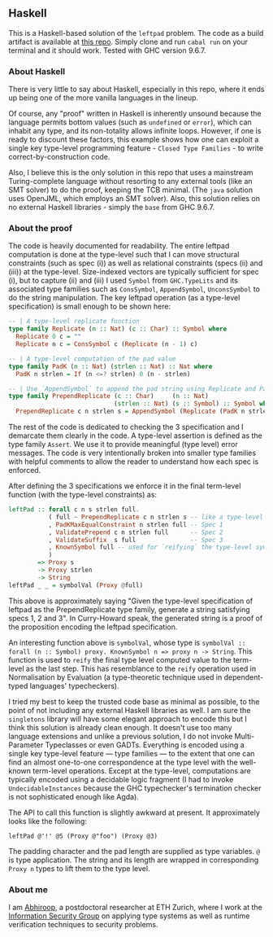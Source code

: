 ## Haskell

This is a Haskell-based solution of the `leftpad` problem. The code as a build artifact is available at [this repo](https://github.com/Abhiroop/leftpad/tree/master). Simply clone and run `cabal run` on your terminal and it should work. Tested with GHC version 9.6.7.

### About Haskell

There is very little to say about Haskell, especially in this repo, where it ends up being one of the more vanilla languages in the lineup.

Of course, any "proof" written in Haskell is inherently unsound because the language permits bottom values (such as `undefined` or `error`), which can inhabit any type, and its non-totality allows infinite loops. However, if one is ready to discount these factors, this example shows how one can exploit a single key type-level programming feature - `Closed Type Families` - to write correct-by-construction code.

Also, I believe this is the only solution in this repo that uses a mainstream Turing-complete language without resorting to any external tools (like an SMT solver) to do the proof, keeping the TCB minimal. (The `java` solution uses OpenJML, which employs an SMT solver). Also, this solution relies on no external Haskell libraries - simply the `base` from GHC 9.6.7.

### About the proof

The code is heavily documented for readability. The entire leftpad computation is done at the type-level such that I can move structural constraints (such as spec (i)) as well as relational constraints (specs (ii) and (iii)) at the type-level. Size-indexed vectors are typically sufficient for spec (i), but to capture (ii) and (iii) I used `Symbol` from `GHC.TypeLits` and its associated type families such as `ConsSymbol`, `AppendSymbol`, `UnconsSymbol` to do the string manipulation. The key leftpad operation (as a type-level specification) is small enough to be shown here:

```haskell
-- | A type-level replicate function
type family Replicate (n :: Nat) (c :: Char) :: Symbol where
  Replicate 0 c = ""
  Replicate n c = ConsSymbol c (Replicate (n - 1) c)

-- | A type-level computation of the pad value
type family PadK (n :: Nat) (strlen :: Nat) :: Nat where
  PadK n strlen = If (n <=? strlen) 0 (n - strlen)

-- | Use `AppendSymbol` to append the pad string using Replicate and PadK
type family PrependReplicate (c :: Char)     (n :: Nat)
                             (strlen :: Nat) (s :: Symbol) :: Symbol where
  PrependReplicate c n strlen s = AppendSymbol (Replicate (PadK n strlen) c) s
```

The rest of the code is dedicated to checking the 3 specification and I demarcate them clearly in the code. A type-level assertion is defined as the type family `Assert`. We use it to provide meaningful (type level) error messages. The code is very intentionally broken into smaller type families with helpful comments to allow the reader to understand how each spec is enforced.

After defining the 3 specifications we enforce it in the final term-level function (with the type-level constraints) as:

```haskell
leftPad :: forall c n s strlen full.
           ( full ~ PrependReplicate c n strlen s -- like a type-level `let`
           , PadKMaxEqualConstraint n strlen full -- Spec 1
           , ValidatePrepend c n strlen full      -- Spec 2
           , ValidateSuffix  s full               -- Spec 3
           , KnownSymbol full -- used for `reifying` the type-level symbol
           )
        => Proxy s
        -> Proxy strlen
        -> String
leftPad _ _ = symbolVal (Proxy @full)
```

This above is approximately saying "Given the type-level specification of leftpad as the PrependReplicate type family, generate a string satisfying specs 1, 2 and 3". In Curry-Howard speak, the generated string is a proof of the proposition encoding the leftpad specification.

An interesting function above is `symbolVal`, whose type is `symbolVal :: forall (n :: Symbol) proxy. KnownSymbol n => proxy n -> String`. This function is used to `reify` the final type level computed value to the term-level as the last step. This has resemblance to the `reify` operation used in Normalisation by Evaluation (a type-theoretic technique used in dependent-typed languages' typecheckers).

I tried my best to keep the trusted code base as minimal as possible, to the point of not including any external Haskell libraries as well. I am sure the `singletons` library will have some elegant approach to encode this but I think this solution is already clean enough. It doesn't use too many language extensions and unlike a previous solution, I do not invoke Multi-Parameter Typeclasses or even GADTs. Everything is encoded using a single key type-level feature — type families — to the extent that one can find an almost one-to-one correspondence at the type level with the well-known term-level operations. Except at the type-level, computations are typically encoded using a decidable logic fragment (I had to invoke `UndecidableInstances` because the GHC typechecker's termination checker is not sophisticated enough like Agda).


The API to call this function is slightly awkward at present. It approximately looks like the following:

```
leftPad @'!' @5 (Proxy @"foo") (Proxy @3)
```

The padding character and the pad length are supplied as type variables. `@` is type application. The string and its length are wrapped in corresponding `Proxy n` types to lift them to the type level.


### About me

I am [Abhiroop](https://abhiroop.github.io/), a postdoctoral researcher at ETH Zurich, where I work at the [Information Security Group](https://infsec.ethz.ch/) on applying type systems as well as runtime verification techniques to security problems.
